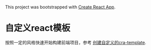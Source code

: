 This project was bootstrapped with [Create React App](https://github.com/facebook/create-react-app).   


# 自定义react模板
按照一定的风格快速开始构建前端项目，参考 [创建自定义的cra-template](https://juejin.cn/post/7018103711654215687/).      
   

 


